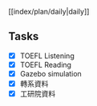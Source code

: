 [[index/plan/daily|daily]]
## Tasks
- [x] TOEFL Listening
- [x] TOEFL Reading
- [x] Gazebo simulation
- [x] 轉系資料
- [x] 工研院資料